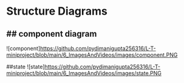 # Structure Diagrams

## ## component  diagram
![component]https://github.com/pydimanigupta256316/L-T-miniproject/blob/main/6_ImagesAndVideos/images/component.PNG

##state
![state]https://github.com/pydimanigupta256316/L-T-miniproject/blob/main/6_ImagesAndVideos/images/state.PNG
